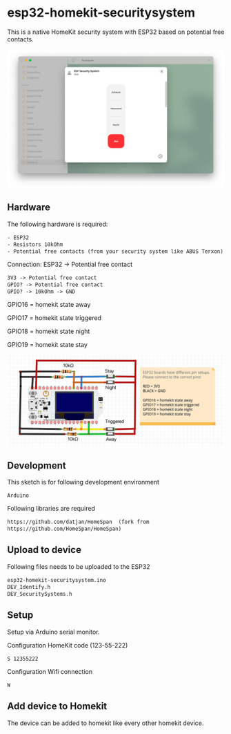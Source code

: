 # esp32-homekit-securitysystem
This is a native HomeKit security system with ESP32 based on potential free contacts.

![alt text](https://github.com/datjan/esp32-homekit-securitysystem/blob/main/homekit-example.png?raw=true)


## Hardware
The following hardware is required:
```
- ESP32
- Resistors 10kOhm
- Potential free contacts (from your security system like ABUS Terxon)
```

Connection:
ESP32 -> Potential free contact
```
3V3 -> Potential free contact
GPIO? -> Potential free contact
GPIO? -> 10kOhm -> GND
```

GPIO16 = homekit state away

GPIO17 = homekit state triggered

GPIO18 = homekit state night

GPIO19 = homekit state stay

![alt text](https://github.com/datjan/esp32-homekit-securitysystem/blob/main/connection-schema.png?raw=true)


## Development
This sketch is for following development environment
```
Arduino
```

Following libraries are required
```
https://github.com/datjan/HomeSpan  (fork from https://github.com/HomeSpan/HomeSpan)
```

## Upload to device
Following files needs to be uploaded to the ESP32
```
esp32-homekit-securitysystem.ino
DEV_Identify.h
DEV_SecuritySystems.h
```

## Setup
Setup via Arduino serial monitor.

Configuration HomeKit code (123-55-222)
```
S 12355222
```

Configuration Wifi connection
```
W
```

## Add device to Homekit
The device can be added to homekit like every other homekit device.
